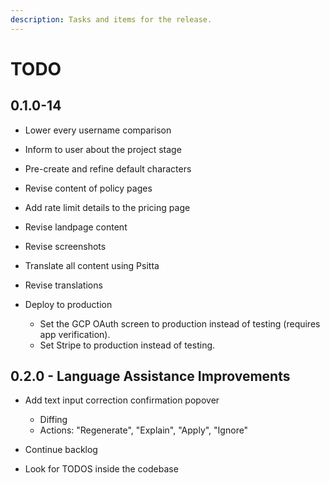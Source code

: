 ```yaml
---
description: Tasks and items for the release.
---
```


# TODO

## 0.1.0-14

- Lower every username comparison
- Inform to user about the project stage

- Pre-create and refine default characters
- Revise content of policy pages
- Add rate limit details to the pricing page
- Revise landpage content
- Revise screenshots
- Translate all content using Psitta
- Revise translations
- Deploy to production
  - Set the GCP OAuth screen to production instead of testing (requires app verification).
  - Set Stripe to production instead of testing.

## 0.2.0 - Language Assistance Improvements

- Add text input correction confirmation popover
  - Diffing
  - Actions: "Regenerate", "Explain", "Apply", "Ignore"

- Continue backlog
- Look for TODOS inside the codebase
